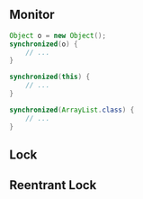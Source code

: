 ## Monitor

```java
Object o = new Object();
synchronized(o) {
    // ...
}
```

```java
synchronized(this) {
    // ...
}
```

```java
synchronized(ArrayList.class) {
    // ...
}
```

## Lock

## Reentrant Lock
